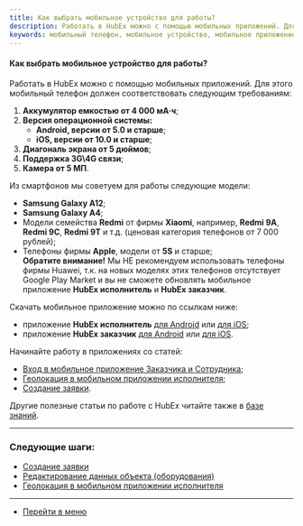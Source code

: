 ```yaml
---
title: Как выбрать мобильное устройство для работы?
description: Работать в HubEx можно с помощью мобильных приложений. Для этого мобильный телефон должен соответствовать следующим требованиям Аккумулятор емкостью от 4 000 мА·ч; Версия операционной системы (Android, версии от 5.0 и старше, iOS, версии от 10.0 и старше); Диагональ экрана от 5 дюймов; Поддержка 3G\4G связи; Камера от 5 МП.
keywords: мобильный телефон, мобильное устройство, мобильное приложение, приложение исполнителя, приложение заказчика, hubex, хабекс, хубекс, хабикс
---
```


#### Как выбрать мобильное устройство для работы?

<html>
<meta charset="utf-8"> 

</html>

<body>


<p>Работать в HubEx можно с помощью мобильных приложений. Для этого мобильный телефон должен соответствовать следующим требованиям:</p>
<ol>
    <li><strong>Аккумулятор емкостью от 4 000 мА·ч</strong>;    </li>
    <li><strong>Версия операционной системы:</strong>
    <ul>
    <li><strong>Android, версии от 5.0 и старше</strong>;</li>
    <li><strong>iOS, версии от 10.0 и старше</strong>;</li>
    </ul>
    </li>
    <li><strong>Диагональ экрана от 5 дюймов</strong>;</li>
    <li><strong>Поддержка 3G\4G связи</strong>;</li>
    <li><strong>Камера от 5 МП</strong>.</li>
</ol>



<p>Из смартфонов мы советуем для работы следующие модели:</p>
<ul>
<li><strong>Samsung Galaxy A12</strong>;</li>
<li><strong>Samsung Galaxy A4</strong>;</li>
<li>Модели семейства <strong>Redmi</strong> от фирмы <strong>Xiaomi</strong>, например, <strong>Redmi 9А</strong>, <strong>Redmi 9С</strong>, <strong>Redmi 9Т</strong> и т.д. (ценовая категория телефонов от 7 000 рублей);</li>
<li>Телефоны фирмы <strong>Apple</strong>, модели от <strong>5S</strong> и старше;</li>
<strong>Обратите внимание!</strong> Мы НЕ рекомендуем использовать телефоны фирмы Huawei, т.к. на новых моделях этих телефонов отсутствует Google Play Market и вы не сможете обновлять мобильное приложение <strong>HubEx исполнитель</strong> и <strong>HubEx заказчик</strong>. 

</ul>



<p>Скачать мобильное приложение можно по ссылкам ниже:</p>
<ul>
<li>приложение <strong>HubEx исполнитель</strong> <a
            href="https://play.google.com/store/apps/details?id=ru.hubex.engineer">для Android</a> или <a
            href="https://apps.apple.com/ru/app/hubex-%D0%B4%D0%BB%D1%8F-%D1%81%D0%B5%D1%80%D0%B2%D0%B8%D1%81%D0%BD%D0%BE%D0%B9-%D1%81%D0%BB%D1%83%D0%B6%D0%B1%D1%8B/id1386688688">для
        iOS</a>; </li>
        <li>приложение <strong>HubEx заказчик</strong> <a
                href="https://play.google.com/store/apps/details?id=ru.hubex.customer">для Android</a> или <a
                href="https://apps.apple.com/ru/app/hubex-%D0%B4%D0%BB%D1%8F-%D0%B7%D0%B0%D0%BA%D0%B0%D0%B7%D1%87%D0%B8%D0%BA%D0%B0/id1386631658">для
            iOS</a>. </li>
</ul>

<p>Начинайте работу в приложениях со статей: </p>
<ul>
<li><a href="https://wiki.hubex.ru/docs/FAQ/RU/user/EnterToMob.html">Вход в мобильное приложение Заказчика и Сотрудника</a>;</li>
<li><a href="https://wiki.hubex.ru/docs/FAQ/RU/user/GEOinMob.html">Геолокация в мобильном приложении исполнителя</a>;</li>
<li><a href="https://wiki.hubex.ru/docs/FAQ/RU/user/CreatingTicket.html#mobticket">Создание заявки</a>.</li>

</ul>
<p>Другие полезные статьи по работе с HubEx читайте также в <a href=" https://wiki.hubex.ru/">базе знаний</a>.</p>

</body>

___
### Следующие шаги:
- [Создание заявки](./CreatingTicket.md)
- [Редактирование данных объекта (оборудования)](./ObjectEditing.md)
- [Геолокация в мобильном приложении исполнителя](./GEOinMob.md)


____
- [Перейти в меню](http://wiki.hubex.ru)
